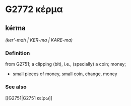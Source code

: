 # G2772 κέρμα

## kérma

_(ker'-mah | KER-ma | KARE-ma)_

### Definition

from G2751; a clipping (bit), i.e., (specially) a coin; money; 

- small pieces of money, small coin, change, money

### See also

[[G2751|G2751 κείρω]]
